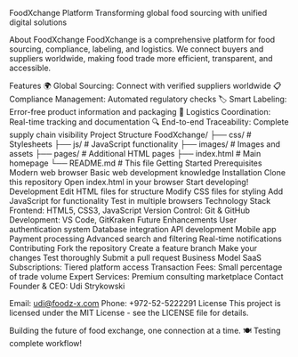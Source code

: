 FoodXchange Platform
Transforming global food sourcing with unified digital solutions

About FoodXchange
FoodXchange is a comprehensive platform for food sourcing, compliance, labeling, and logistics. We connect buyers and suppliers worldwide, making food trade more efficient, transparent, and accessible.

Features
🌍 Global Sourcing: Connect with verified suppliers worldwide
📋 Compliance Management: Automated regulatory checks
🏷️ Smart Labeling: Error-free product information and packaging
🚚 Logistics Coordination: Real-time tracking and documentation
🔍 End-to-end Traceability: Complete supply chain visibility
Project Structure
FoodXchange/
├── css/                 # Stylesheets
├── js/                  # JavaScript functionality
├── images/              # Images and assets
├── pages/               # Additional HTML pages
├── index.html           # Main homepage
└── README.md           # This file
Getting Started
Prerequisites
Modern web browser
Basic web development knowledge
Installation
Clone this repository
Open index.html in your browser
Start developing!
Development
Edit HTML files for structure
Modify CSS files for styling
Add JavaScript for functionality
Test in multiple browsers
Technology Stack
Frontend: HTML5, CSS3, JavaScript
Version Control: Git & GitHub
Development: VS Code, GitKraken
Future Enhancements
 User authentication system
 Database integration
 API development
 Mobile app
 Payment processing
 Advanced search and filtering
 Real-time notifications
Contributing
Fork the repository
Create a feature branch
Make your changes
Test thoroughly
Submit a pull request
Business Model
SaaS Subscriptions: Tiered platform access
Transaction Fees: Small percentage of trade volume
Expert Services: Premium consulting marketplace
Contact
Founder & CEO: Udi Strykowski

Email: udi@foodz-x.com
Phone: +972-52-5222291
License
This project is licensed under the MIT License - see the LICENSE file for details.

Building the future of food exchange, one connection at a time. 🍽️
Testing complete workflow!
